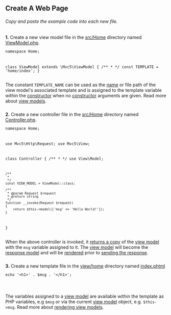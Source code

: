 ## Create A Web Page
<h6 class="text-info">Copy and paste the example code into each new file.</h6>
<p style="margin-top:25px;"><a id="view-model"></a><b>1.</b> Create a new view model file in the <a href="https://github.com/mvc5/mvc5-application/tree/master/src/Home">src/Home</a> directory named <a href="https://github.com/mvc5/mvc5-application/tree/master/src/Home/ViewModel.php">ViewModel.php</a>.</p>
<pre style="line-height:1"><code><?php

namespace Home;

class ViewModel
    extends \Mvc5\ViewModel
{
    /**
     *
     */
    const TEMPLATE = 'home/index';
}</code></pre>
<p>The constant <code>TEMPLATE_NAME</code> can be used as the <a href="https://github.com/mvc5/mvc5-application/blob/master/config/template.php#L11">name</a> or file path of the view model's associated template and is assigned to the template variable within the <a href="https://github.com/mvc5/mvc5/blob/master/src/View/Config/ViewModel.php#L27">constructor</a> when no <a href="https://github.com/mvc5/mvc5/blob/master/src/View/Config/ViewModel.php#L27">constructor</a> arguments are given. Read more about <a href="/overview/#view-models">view models</a>.</p>
<p style="margin-top:25px;"><a id="controller"></a><b>2.</b> Create a new controller file in the <a href="https://github.com/mvc5/mvc5-application/tree/master/src/Home">src/Home</a> directory named <a href="https://github.com/mvc5/mvc5-application/blob/master/src/Home/Controller.php">Controller.php</a>.</p>
<pre style="line-height:1"><code><?php
                                 
namespace Home;

use Mvc5\Http\Request;
use Mvc5\View;

class Controller
{
    /**
     *
     */
    use View\Model;
    
    /**
     *
     */
    const VIEW_MODEL = ViewModel::class;
    
    /**
     * @param Request $request
     * @return string
     */
    function __invoke(Request $request)
    {
        return $this->model(['msg' => 'Hello World!']);
    }
}</code></pre>
<p>When the above controller is invoked, it <a href="https://github.com/mvc5/mvc5/blob/master/src/Plugins/View.php#L37">returns a copy</a> of the <a href="https://github.com/mvc5/mvc5-application/blob/master/src/Home/ViewModel.php">view model</a> with the <code>msg</code> variable assigned to it. The <a href="https://github.com/mvc5/mvc5-application/blob/master/src/Home/ViewModel.php">view model</a> will become the <a href="https://github.com/mvc5/mvc5/blob/master/src/Response/Dispatch.php#L77">response model</a> and will be <a href="https://github.com/mvc5/mvc5/blob/master/src/View/Engine/PhpEngine.php#L18">rendered</a> prior to <a href="https://github.com/mvc5/mvc5/blob/master/src/Response/Service/Send.php#L66">sending the response</a>.</p>
<p style="margin-top:25px;"><a id="view-template"></a><b>3.</b> Create a new template file in the <a href="https://github.com/mvc5/mvc5-application/tree/master/view/home">view/home</a> directory named <a href="https://github.com/mvc5/mvc5-application/blob/master/view/home/index.phtml">index.phtml</a></p>
<pre style="line-height:1"><code><?php
                                 
  echo '&lt;h1&gt;' . $msg . '&lt;/h1&gt;';

</code></pre>
<p>The variables assigned to a <a href="https://github.com/mvc5/mvc5/blob/master/src/View/ViewModel.php">view model</a> are available within the template as PHP variables, e.g <code>$msg</code> or via the current <a href="https://github.com/mvc5/mvc5-application/tree/master/src/Home/ViewModel.php">view model</a> object, e.g. <code>$this->msg</code>. Read more about <a href="/overview/#rendering-view-models">rendering view models</a>.</p>
